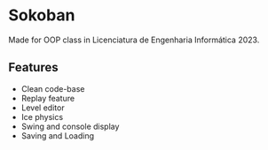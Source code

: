 # Sokoban

Made for OOP class in Licenciatura de Engenharia Informática 2023.

## Features
- Clean code-base
- Replay feature
- Level editor
- Ice physics
- Swing and console display
- Saving and Loading

